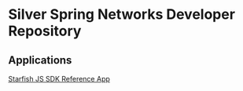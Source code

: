# Silver Spring Networks Developer Repository

## Applications

[Starfish JS SDK Reference App](SDK/Starfish%20Example%20Plot%20Application)
